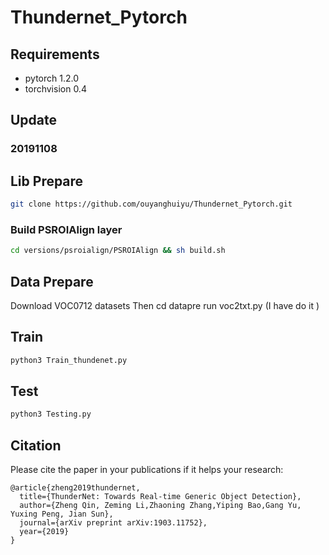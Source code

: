 # Thundernet_Pytorch

## Requirements
* pytorch 1.2.0
* torchvision 0.4


## Update 
### 20191108

## Lib Prepare 
```sh
git clone https://github.com/ouyanghuiyu/Thundernet_Pytorch.git
```
### Build PSROIAlign layer
```sh
cd versions/psroialign/PSROIAlign && sh build.sh 
 ```   
## Data Prepare 
Download VOC0712 datasets 
Then cd datapre run  voc2txt.py (I have do it )


## Train
```sh
python3 Train_thundenet.py
```

## Test
```sh
python3 Testing.py
```

## Citation
Please cite the paper in your publications if it helps your research:
```
@article{zheng2019thundernet,
  title={ThunderNet: Towards Real-time Generic Object Detection},
  author={Zheng Qin, Zeming Li,Zhaoning Zhang,Yiping Bao,Gang Yu, Yuxing Peng, Jian Sun},
  journal={arXiv preprint arXiv:1903.11752},
  year={2019}
}
```






